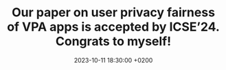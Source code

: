 ---
title: >-
    Our paper on user privacy fairness of VPA apps is accepted by ICSE’24. Congrats to myself!
date: 2023-10-11 18:30:00 +0200
---